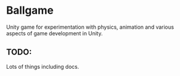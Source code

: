 # Ballgame  
Unity game for experimentation with physics, animation and various aspects of game development in Unity.   
## TODO:  
Lots of things including docs.  

